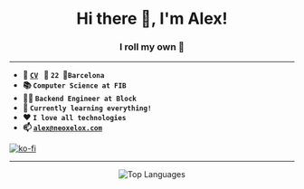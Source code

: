 <h1 align="center">
    <br>
    Hi there 👋, I'm Alex!
    <br>
</h1>
<h3 align="center">
    I roll my own 🎲
</h3>

---

- **📑 [`CV`](https://neoxelox.com)&nbsp;&nbsp;&nbsp;📅 `22`&nbsp;&nbsp;📍`Barcelona`**
- **📚 `Computer Science at FIB`**
- **👨‍💻 `Backend Engineer at Block`**
- **🌱 `Currently learning everything!`**
- **❤️  `I love all technologies`**
- **📫 [`alex@neoxelox.com`](alex@neoxelox.com)**

[![ko-fi](https://ko-fi.com/img/githubbutton_sm.svg)](https://ko-fi.com/U6U766M03)

---

<p align="center">
    <img src="https://github-readme-stats.vercel.app/api/top-langs/?username=neoxelox&layout=compact&langs_count=4&hide=java,g-code,html" alt="Top Languages" title="Top Languages"/>
</p>
